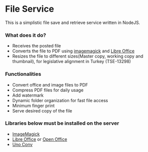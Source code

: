 # File Service #

This is a simplistic file save and retrieve service written in NodeJS.

### What does it do? ###

* Receives the posted file
* Converts the file to PDF using [imagemagick](http://www.imagemagick.org/script/index.php) and [Libre Office](https://www.libreoffice.org/)
* Resizes the file to different sizes(Master copy, working copy and thumbnail), for legislative alignment in Turkey (TSE-13298)

### Functionalities ###

* Convert office and image files to PDF
* Compress PDF files for daily usage
* Add watermark
* Dynamic folder organization for fast file access
* Minimum finger print
* Serve desired copy of the file

### Libraries below must be installed on the server ###

* [ImageMagick](http://www.imagemagick.org/script/index.php)
* [Libre Office](https://www.libreoffice.org/) or [Open Office](https://www.openoffice.org/)
* [Uno Conv](https://github.com/dagwieers/unoconv)
